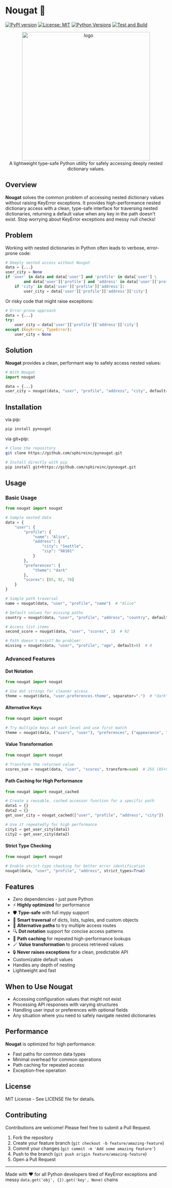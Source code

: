# Nougat 🍫

[![PyPI version](https://badge.fury.io/py/pynougat.svg)](https://badge.fury.io/py/pynougat)
[![License: MIT](https://img.shields.io/badge/License-MIT-yellow.svg)](https://opensource.org/licenses/MIT)
[![Python Versions](https://img.shields.io/pypi/pyversions/pynougat.svg)](https://pypi.org/project/pynougat/)
[![Test and Build](https://github.com/sphireinc/pynougat/actions/workflows/test-and-build.yml/badge.svg)](https://github.com/sphireinc/pynougat/actions/workflows/test-and-build.yml)

<div align="center">
    <img src="logo/primary.svg" width="400px"  alt="logo" /><br/>
    A lightweight type-safe Python utility for safely accessing deeply nested dictionary values.
</div>

## Overview

**Nougat** solves the common problem of accessing nested dictionary values without raising KeyError
exceptions. It provides high-performance nested dictionary access with a clean, type-safe interface
for traversing nested dictionaries, returning a default value when any key in the path doesn't exist. 
Stop worrying about KeyError exceptions and messy null checks!

## Problem

Working with nested dictionaries in Python often leads to verbose, error-prone code:

```python
# Deeply nested access without Nougat
data = {...}
user_city = None
if 'user' in data and data['user'] and 'profile' in data['user'] \
        and data['user']['profile'] and 'address' in data['user']['profile']:
    if 'city' in data['user']['profile']['address']:
        user_city = data['user']['profile']['address']['city']
```

Or risky code that might raise exceptions:

```python
# Error-prone approach
data = {...}
try:
    user_city = data['user']['profile']['address']['city']
except (KeyError, TypeError):
    user_city = None
```

## Solution

**Nougat** provides a clean, performant way to safely access nested values:

```python
# With Nougat
import nougat 

data = {...}
user_city = nougat(data, "user", "profile", "address", "city", default="Unknown")
```


## Installation

via pip:

```bash
pip install pynougat
```

via git+pip:

```bash
# Clone the repository
git clone https://github.com/sphireinc/pynougat.git

# Install directly with pip
pip install git+https://github.com/sphireinc/pynougat.git
```

## Usage

### Basic Usage

```python
from nougat import nougat

# Sample nested data
data = {
    "user": {
        "profile": {
            "name": "Alice",
            "address": {
                "city": "Seattle",
                "zip": "98101"
            }
        },
        "preferences": {
            "theme": "dark"
        },
        "scores": [85, 92, 78]
    }
}

# Simple path traversal
name = nougat(data, "user", "profile", "name")  # "Alice"

# Default values for missing paths
country = nougat(data, "user", "profile", "address", "country", default="USA")  # "USA"

# Access list items
second_score = nougat(data, "user", "scores", 1)  # 92

# Path doesn't exist? No problem!
missing = nougat(data, "user", "profile", "age", default=0)  # 0
```

### Advanced Features

#### Dot Notation

```python
from nougat import nougat

# Use dot strings for cleaner access
theme = nougat(data, "user.preferences.theme", separator=".")  # "dark"
```

#### Alternative Keys

```python
from nougat import nougat

# Try multiple keys at each level and use first match
theme = nougat(data, ("users", "user"), "preferences", ("appearance", "theme"))
```

#### Value Transformation

```python
from nougat import nougat

# Transform the returned value
scores_sum = nougat(data, "user", "scores", transform=sum)  # 255 (85+92+78)
```

#### Path Caching for High Performance

```python
from nougat import nougat_cached

# Create a reusable, cached accessor function for a specific path
data1 = {}
data2 = {}
get_user_city = nougat_cached(["user", "profile", "address", "city"])

# Use it repeatedly for high performance
city1 = get_user_city(data1)
city2 = get_user_city(data2)
```

#### Strict Type Checking

```python
from nougat import nougat

# Enable strict type checking for better error identification
nougat(data, "user", "profile", "address", strict_types=True)
```

## Features

- Zero dependencies - just pure Python
- ⚡ **Highly optimized** for performance
- 🛡️ **Type-safe** with full mypy support
- 🧠 **Smart traversal** of dicts, lists, tuples, and custom objects
- 🔄 **Alternative paths** to try multiple access routes
- 🔍 **Dot notation** support for concise access patterns
- 🚀 **Path caching** for repeated high-performance lookups
- 🪄 **Value transformation** to process retrieved values
- 🔒 **Never raises exceptions** for a clean, predictable API
- Customizable default values
- Handles any depth of nesting
- Lightweight and fast

## When to Use Nougat

- Accessing configuration values that might not exist
- Processing API responses with varying structures
- Handling user input or preferences with optional fields
- Any situation where you need to safely navigate nested dictionaries

## Performance

**Nougat** is optimized for high performance:

- Fast paths for common data types
- Minimal overhead for common operations
- Path caching for repeated access
- Exception-free operation

## License

MIT License - See LICENSE file for details.

## Contributing

Contributions are welcome! Please feel free to submit a Pull Request.

1. Fork the repository
2. Create your feature branch (`git checkout -b feature/amazing-feature`)
3. Commit your changes (`git commit -m 'Add some amazing feature'`)
4. Push to the branch (`git push origin feature/amazing-feature`)
5. Open a Pull Request

---

Made with ❤️ for all Python developers tired of KeyError exceptions and messy `data.get('obj', {}).get('key', None)` chains